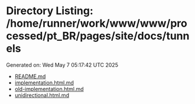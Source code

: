 # Directory Listing: /home/runner/work/www/www/processed/pt_BR/pages/site/docs/tunnels
Generated on: Wed May  7 05:17:42 UTC 2025

- [README.md](README.md)
- [implementation.html.md](implementation.html.md)
- [old-implementation.html.md](old-implementation.html.md)
- [unidirectional.html.md](unidirectional.html.md)
